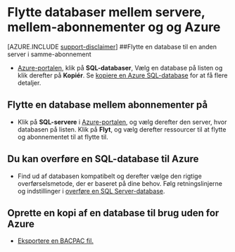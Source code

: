 <properties
    pageTitle="Flytte databaser mellem servere, mellem-abonnementer og og Azure."
    description="Hurtige trin til at kopiere, flytte, og overføre data og databaser i Azure SQL-Database."
    services="sql-database"
    documentationCenter=""
    authors="v-shysun"
    manager="felixwu"
    editor=""/>

<tags
    ms.service="sql-database"
    ms.workload="data-management"
    ms.tgt_pltfrm="na"
    ms.devlang="na"
    ms.topic="article"
    ms.date="09/13/2016"
    ms.author="v-shysun"/>

# <a name="move-databases-between-servers-between-subscriptions-and-in-and-out-of-azure"></a>Flytte databaser mellem servere, mellem-abonnementer og og Azure

[AZURE.INCLUDE [support-disclaimer](../../includes/support-disclaimer.md)]
##<a name="to-move-a-database-to-a-different-server-in-the-same-subscription"></a>Flytte en database til en anden server i samme-abonnement
- [Azure-portalen](https://portal.azure.com), klik på **SQL-databaser**, Vælg en database på listen og klik derefter på **Kopiér**. Se [kopiere en Azure SQL-database](sql-database-copy.md) for at få flere detaljer.

## <a name="to-move-a-database-between-subscriptions"></a>Flytte en database mellem abonnementer på
- Klik på **SQL-servere** i [Azure-portalen](https://portal.azure.com), og vælg derefter den server, hvor databasen på listen. Klik på **Flyt**, og vælg derefter ressourcer til at flytte og abonnementet til at flytte til.

## <a name="to-migrate-a-sql-database-into-azure"></a>Du kan overføre en SQL-database til Azure
- Find ud af databasen kompatibelt og derefter vælge den rigtige overførselsmetode, der er baseret på dine behov. Følg retningslinjerne og indstillinger i [overføre en SQL Server-database](sql-database-cloud-migrate.md).

## <a name="to-create-a-copy-of-a-database-for-use-outside-of-azure"></a>Oprette en kopi af en database til brug uden for Azure
- [Eksportere en BACPAC fil.](sql-database-export.md)

